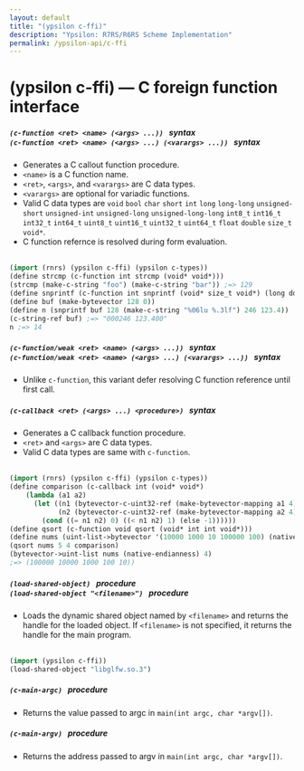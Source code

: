 ```yaml
---
layout: default
title: "(ypsilon c-ffi)"
description: "Ypsilon: R7RS/R6RS Scheme Implementation"
permalink: /ypsilon-api/c-ffi
---
```

# (ypsilon c-ffi) — C foreign function interface

##### `(c-function <ret> <name> (<args> ...))` &nbsp; syntax<br />`(c-function <ret> <name> (<args> ...) (<varargs> ...))` &nbsp; syntax

- Generates a C callout function procedure.
- `<name>` is a C function name.
- `<ret>`, `<args>`, and `<varargs>` are C data types.
- `<varargs>` are optional for variadic functions.
- Valid C data types are `void` `bool` `char` `short` `int` `long` `long-long` `unsigned-short` `unsigned-int` `unsigned-long` `unsigned-long-long` `int8_t` `int16_t` `int32_t` `int64_t` `uint8_t` `uint16_t` `uint32_t` `uint64_t` `float` `double` `size_t` `void*`.
- C function refernce is resolved during form evaluation.
<br /><br />
```lisp
(import (rnrs) (ypsilon c-ffi) (ypsilon c-types))
(define strcmp (c-function int strcmp (void* void*)))
(strcmp (make-c-string "foo") (make-c-string "bar")) ;=> 129
(define snprintf (c-function int snprintf (void* size_t void*) (long double)))
(define buf (make-bytevector 128 0))
(define n (snprintf buf 128 (make-c-string "%06lu %.3lf") 246 123.4))
(c-string-ref buf) ;=> "000246 123.400"
n ;=> 14
```

##### `(c-function/weak <ret> <name> (<args> ...))` &nbsp; syntax<br />`(c-function/weak <ret> <name> (<args> ...) (<varargs> ...))` &nbsp; syntax

- Unlike `c-function`, this variant defer resolving C function reference until first call.

##### `(c-callback <ret> (<args> ...) <procedure>)` &nbsp; syntax

- Generates a C callback function procedure.
- `<ret>` and `<args>` are C data types.
- Valid C data types are same with `c-function`.
<br /><br />
```lisp
(import (rnrs) (ypsilon c-ffi) (ypsilon c-types))
(define comparison (c-callback int (void* void*)
    (lambda (a1 a2)
      (let ((n1 (bytevector-c-uint32-ref (make-bytevector-mapping a1 4) 0))
            (n2 (bytevector-c-uint32-ref (make-bytevector-mapping a2 4) 0)))
        (cond ((= n1 n2) 0) ((< n1 n2) 1) (else -1))))))
(define qsort (c-function void qsort (void* int int void*)))
(define nums (uint-list->bytevector '(10000 1000 10 100000 100) (native-endianness) 4))
(qsort nums 5 4 comparison)
(bytevector->uint-list nums (native-endianness) 4)
;=> (100000 10000 1000 100 10))
```

#####  `(load-shared-object)` &nbsp; procedure<br />`(load-shared-object "<filename>")` &nbsp; procedure

- Loads the dynamic shared object named by `<filename>` and returns the handle for the loaded object. If `<filename>` is not specified, it returns the handle for the main program.
<br /><br />
```lisp
(import (ypsilon c-ffi))
(load-shared-object "libglfw.so.3")
```

##### `(c-main-argc)` &nbsp; procedure

- Returns the value passed to argc in ```main(int argc, char *argv[])```.

##### `(c-main-argv)` &nbsp; procedure

- Returns the address passed to argv in ```main(int argc, char *argv[])```.
